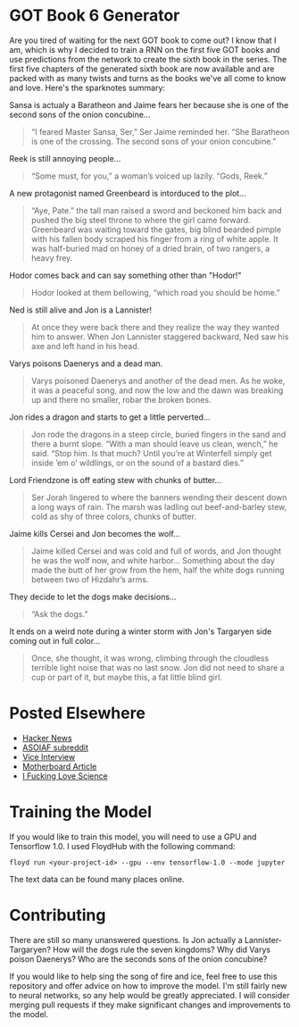 # GOT Book 6 Generator

Are you tired of waiting for the next GOT book to come out? I know that I am, which is why I decided to train a RNN on the first five GOT books and use predictions from the network to create the sixth book in the series. The first five chapters of the generated sixth book are now available and are packed with as many twists and turns as the books we've all come to know and love. Here's the sparknotes summary:

Sansa is actualy a Baratheon and Jaime fears her because she is one of the second sons of the onion concubine...
> “I feared Master Sansa, Ser,” Ser Jaime reminded her. “She Baratheon is one of the crossing. The second sons of your onion concubine.”

Reek is still annoying people...
> “Some must, for you,” a woman’s voiced up lazily. “Gods, Reek.”

A new protagonist named Greenbeard is intorduced to the plot...
> “Aye, Pate.” the tall man raised a sword and beckoned him back and pushed the big steel throne to where the girl came forward. Greenbeard was waiting toward the gates, big blind bearded pimple with his fallen body scraped his finger from a ring of white apple. It was half-buried mad on honey of a dried brain, of two rangers, a heavy frey.

Hodor comes back and can say something other than "Hodor!"
> Hodor looked at them bellowing, “which road you should be home.”

Ned is still alive and Jon is a Lannister!
> At once they were back there and they realize the way they wanted him to answer. When Jon Lannister staggered backward, Ned saw his axe and left hand in his head.

Varys poisons Daenerys and a dead man.
> Varys poisoned Daenerys and another of the dead men. As he woke, it was a peaceful song, and now the low and the dawn was breaking up and there no smaller, robar the broken bones.

Jon rides a dragon and starts to get a little perverted...
> Jon rode the dragons in a steep circle, buried fingers in the sand and there a burnt slope. “With a man should leave us clean, wench,” he said. “Stop him. Is that much? Until you’re at Winterfell simply get inside ’em o’ wildlings, or on the sound of a bastard dies.”

Lord Friendzone is off eating stew with chunks of butter...
> Ser Jorah lingered to where the banners wending their descent down a long ways of rain. The marsh was ladling out beef-and-barley stew, cold as shy of three colors, chunks of butter.

Jaime kills Cersei and Jon becomes the wolf...
> Jaime killed Cersei and was cold and full of words, and Jon thought he was the wolf now, and white harbor... Something about the day made the butt of her grow from the hem, half the white dogs running between two of Hizdahr’s arms.

They decide to let the dogs make decisions...
> “Ask the dogs.”

It ends on a weird note during a winter storm with Jon's Targaryen side coming out in full color... 
> Once, she thought, it was wrong, climbing through the cloudless terrible light noise that was no last snow. Jon did not need to share a cup or part of it, but maybe this, a fat little blind girl.

# Posted Elsewhere

- [Hacker News](https://news.ycombinator.com/submitted?id=zthoutt)
- [ASOIAF subreddit](https://www.reddit.com/r/asoiaf/comments/6vhqyr/spoilers_extended_somebody_is_training_a_neural/)
- [Vice Interview](https://motherboard.vice.com/en_us/article/evvq3n/game-of-thrones-winds-of-winter-neural-network)
- [Motherboard Article](https://motherboard.vice.com/en_us/article/bjjp4a/winds-of-winter-neural-network)
- [I Fucking Love Science](http://www.iflscience.com/technology/artificial-intelligence-is-attempting-to-write-the-next-game-of-thrones-book/)

# Training the Model

If you would like to train this model, you will need to use a GPU and Tensorflow 1.0. I used FloydHub with the following command:
```
floyd run <your-project-id> --gpu --env tensorflow-1.0 --mode jupyter
```

The text data can be found many places online. 

# Contributing

There are still so many unanswered questions. Is Jon actually a Lannister-Targaryen? How will the dogs rule the seven kingdoms? Why did Varys poison Daenerys? Who are the seconds sons of the onion concubine? 

If you would like to help sing the song of fire and ice, feel free to use this repository and offer advice on how to improve the model. I'm still fairly new to neural networks, so any help would be greatly appreciated. I will consider merging pull requests if they make significant changes and improvements to the model.
